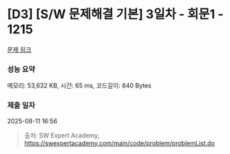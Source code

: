 # [D3] [S/W 문제해결 기본] 3일차 - 회문1 - 1215 

[문제 링크](https://swexpertacademy.com/main/code/problem/problemDetail.do?contestProbId=AV14QpAaAAwCFAYi) 

### 성능 요약

메모리: 53,632 KB, 시간: 65 ms, 코드길이: 840 Bytes

### 제출 일자

2025-08-11 16:56



> 출처: SW Expert Academy, https://swexpertacademy.com/main/code/problem/problemList.do